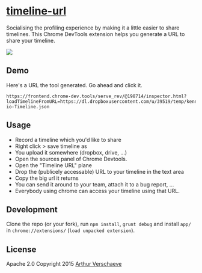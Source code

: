 # [timeline-url](https://chrome.google.com/webstore/detail/timeline-url-for-devtools/oclhnibplhejninpifaddfoodnmpcpok)

Socialising the profiling experience by making it a little easier to share timelines. This Chrome DevTools extension helps you generate a URL to share your timeline.


![](http://i.imgur.com/otBJWYZ.jpg)

## Demo

Here's a URL the tool generated. Go ahead and click it.
```
https://frontend.chrome-dev.tools/serve_rev/@198714/inspector.html?loadTimelineFromURL=https://dl.dropboxusercontent.com/u/39519/temp/kenneth-io-Timeline.json
```

## Usage

* Record a timeline which you'd like to share
* Right click > save timeline as
* You upload it somewhere (dropbox, drive, ...)
* Open the sources panel of Chrome Devtools.
* Open the "Timeline URL" plane
* Drop the (publicely accessable) URL to your timeline in the text area
* Copy the big url it returns
* You can send it around to your team, attach it to a bug report, ...
* Everybody using chrome can access your timeline using that URL.


## Development

Clone the repo (or your fork), run `npm install`, `grunt debug` and install `app/` in `chrome://extensions/` (`load unpacked extension`).  


## License

Apache 2.0
Copyright 2015 [Arthur Verschaeve](http://arthurverschaeve.be)


